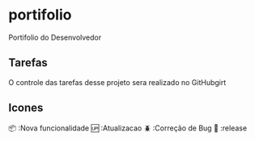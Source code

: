 # portifolio
Portifolio do Desenvolvedor

## Tarefas

O controle das tarefas desse projeto sera realizado no GitHubgirt

## Icones

:package: :Nova funcionalidade
:up: :Atualizacao
:beetle: :Correção de Bug
:checkered_flag: :release